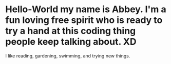 # Hello-World my name is Abbey. I'm a fun loving free spirit who is ready to try a hand at this coding thing people keep talking about. XD 
I like reading, gardening, swimming, and trying new things. 
